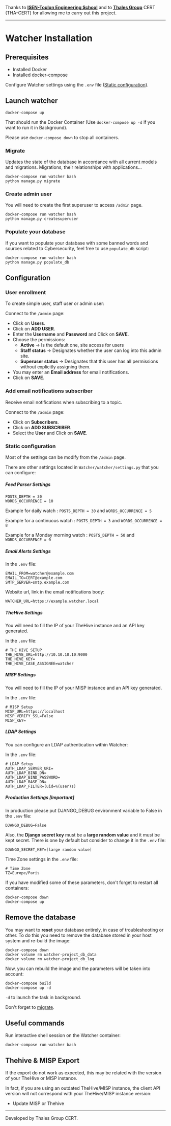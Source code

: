 Thanks to [**ISEN-Toulon Engineering School**](https://www.isen-mediterranee.fr/) and to [**Thales Group**](https://www.thalesgroup.com/) CERT (THA-CERT) for allowing me to carry out this project.

---
# Watcher Installation

## Prerequisites
- Installed Docker
- Installed docker-compose

Configure Watcher settings using the `.env` file ([Static configuration](#Static-configuration)).

## Launch watcher
    
    docker-compose up

That should run the Docker Container (Use `docker-compose up -d` if you want to run it in Background).

Please use `docker-compose down` to stop all containers.

### Migrate
Updates the state of the database in accordance with all current models and migrations. Migrations, their relationships 
with applications...

    docker-compose run watcher bash
    python manage.py migrate
    
### Create admin user
You will need to create the first superuser to access `/admin` page.

    docker-compose run watcher bash
    python manage.py createsuperuser

### Populate your database
If you want to populate your database with some banned words and sources related to Cybersecurity, 
feel free to use `populate_db` script:

    docker-compose run watcher bash
    python manage.py populate_db

## Configuration

### User enrollment 
To create simple user, staff user or admin user:

Connect to the `/admin` page:

   - Click on **Users**.
   - Click on **ADD USER**.
   - Enter the **Username** and **Password** and Click on **SAVE**.
   - Choose the permissions:
        * **Active** &rarr; Is the default one, site access for users
        * **Staff status** &rarr; Designates whether the user can log into this admin site.
        * **Superuser status** &rarr; Designates that this user has all permissions without explicitly assigning them.
   - You may enter an **Email address** for email notifications.
   - Click on **SAVE**.
   
### Add email notifications subscriber
Receive email notifications when subscribing to a topic.

Connect to the `/admin` page:

   - Click on **Subscribers**.
   - Click on **ADD SUBSCRIBER**.
   - Select the **User** and Click on **SAVE**.
   
### Static configuration
Most of the settings can be modify from the `/admin` page.

There are other settings located in `Watcher/watcher/settings.py` that you can configure:     

##### Feed Parser Settings
    POSTS_DEPTH = 30
    WORDS_OCCURRENCE = 10

Example for daily watch : `POSTS_DEPTH = 30` and `WORDS_OCCURRENCE = 5`

Example for a continuous watch : `POSTS_DEPTH = 3` and `WORDS_OCCURRENCE = 8`

Example for a Monday morning watch : `POSTS_DEPTH = 50` and `WORDS_OCCURRENCE = 0`

##### Email Alerts Settings
In the `.env` file:

    EMAIL_FROM=watcher@example.com
    EMAIL_TO=CERT@example.com
    SMTP_SERVER=smtp.example.com
    
Website url, link in the email notifications body:

    WATCHER_URL=https://example.watcher.local

##### TheHive Settings
You will need to fill the IP of your TheHive instance and an API key generated.

In the `.env` file:

    # THE HIVE SETUP
    THE_HIVE_URL=http://10.10.10.10:9000
    THE_HIVE_KEY=
    THE_HIVE_CASE_ASSIGNEE=watcher

##### MISP Settings
You will need to fill the IP of your MISP instance and an API key generated.

In the `.env` file:

    # MISP Setup
    MISP_URL=https://localhost
    MISP_VERIFY_SSL=False
    MISP_KEY=

##### LDAP Settings
You can configure an LDAP authentication within Watcher:

In the `.env` file:

    # LDAP Setup
    AUTH_LDAP_SERVER_URI=
    AUTH_LDAP_BIND_DN=
    AUTH_LDAP_BIND_PASSWORD=
    AUTH_LDAP_BASE_DN=
    AUTH_LDAP_FILTER=(uid=%(user)s)

##### Production Settings [Important]

In production please put DJANGO_DEBUG environment variable to False in the `.env` file:

    DJANGO_DEBUG=False
    
Also, the **Django secret key** must be a **large random value** and it must be kept secret.
There is one by default but consider to change it in the `.env` file:

    DJANGO_SECRET_KEY=[large random value]
    
Time Zone settings in the `.env` file:

    # Time Zone
    TZ=Europe/Paris

If you have modified some of these parameters, don't forget to restart all containers:

    docker-compose down
    docker-compose up
    
## Remove the database

You may want to **reset** your database entirely, in case of troubleshooting or other. To do this you need to remove the database stored in your host system and re-build the image:

    docker-compose down
    docker volume rm watcher-project_db_data
    docker volume rm watcher-project_db_log

Now, you can rebuild the image and the parameters will be taken into account:

    docker-compose build
    docker-compose up -d

`-d` to launch the task in background.

Don't forget to [migrate](#migrate).

## Useful commands
Run interactive shell session on the Watcher container:

    docker-compose run watcher bash 

## Thehive & MISP Export
If the export do not work as expected, this may be related with 
the version of your TheHive or MISP instance.

In fact, if you are using an outdated TheHive/MISP instance, the client API version will not correspond with your 
TheHive/MISP instance version:

- Update MISP or Thehive

---
Developed by Thales Group CERT.